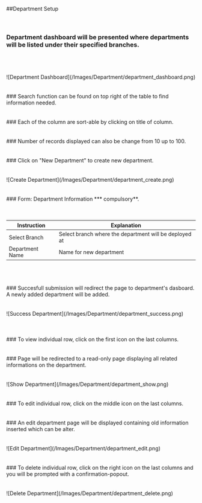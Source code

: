 ##Department Setup
<br/>
<br/>
<br/>
### Department dashboard will be presented where departments will be listed under their specified branches.
<br/>
<br/>
<br/>
![Department Dashboard](/Images/Department/department_dashboard.png)
<br/>
<br/>
<br/>
### Search function can be found on top right of the table to find information needed.
<br/>
<br/>
<br/>
### Each of the column are sort-able by clicking on title of column.
<br/>
<br/>
<br/>
### Number of records displayed can also be change from 10 up to 100.
<br/>
<br/>
<br/>
### Click on "New Department" to create new department.
<br/>
<br/>
<br/>
![Create Department](/Images/Department/department_create.png)
<br/>
<br/>
<br/>
### Form: Department Information *** compulsory**.
<br/>
<br/>
<br/>

| Instruction  | Explanation |
| ------------- | ------------- |
| Select Branch | Select branch where the department will be deployed at |
| Department Name  | Name for new department |

<br/>
<br/>
<br/>
### Succesfull submission will redirect the page to department's dasboard. A newly added department will be added.
<br/>
<br/>
<br/>
![Success Department](/Images/Department/department_success.png)
<br/>
<br/>
<br/>
<br/>
### To view individual row, click on the first icon on the last columns.
<br/>
<br/>
<br/>
### Page will be redirected to a read-only page displaying all related informations on the department.
<br/>
<br/>
<br/>
![Show Department](/Images/Department/department_show.png)
<br/>
<br/>
<br/>
### To edit individual row, click on the middle icon on the last columns.
<br/>
<br/>
<br/>
### An edit department page will be displayed containing old information inserted which can be alter.
<br/>
<br/>
<br/>
![Edit Department](/Images/Department/department_edit.png)
<br/>
<br/>
<br/>
### To delete individual row, click on the right icon on the last columns and you will be prompted with a confirmation-popout.
<br/>
<br/>
<br/>
![Delete Department](/Images/Department/department_delete.png)
